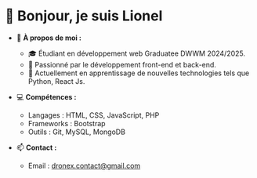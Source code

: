# 👋 Bonjour, je suis Lionel

- 🌱 **À propos de moi :**
  - 🎓 Étudiant en développement web Graduatee DWWM 2024/2025.
  - 💼 Passionné par le développement front-end et back-end.
  - 🚀 Actuellement en apprentissage de nouvelles technologies tels que Python, React Js.

- 💻 **Compétences :**
  - Langages : HTML, CSS, JavaScript, PHP
  - Frameworks : Bootstrap
  - Outils : Git, MySQL, MongoDB

- 📫 **Contact :**
  - Email : dronex.contact@gmail.com


<!---
kartmann17/kartmann17 is a ✨ special ✨ repository because its `README.md` (this file) appears on your GitHub profile.
You can click the Preview link to take a look at your changes.
--->
